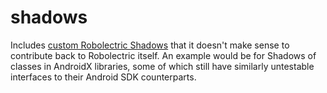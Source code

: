 # shadows

Includes [custom Robolectric Shadows](https://robolectric.org/extending/) that it doesn't make sense to contribute back to Robolectric itself. An example would be for Shadows of classes in AndroidX libraries, some of which still have similarly untestable interfaces to their Android SDK counterparts.

